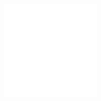 

![L'Arbre de Jessé](/pages/mecenat/2018-braque-dessin-arbre-de-jesse.html)
![un couple de musiciens (Adrien Boïeldieu et Jenny Philis-Bertin)](/fichiers/oeuvres/2018-pingret-boieldieu.html)
